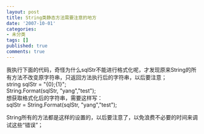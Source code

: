 ```yaml
---
layout: post
title: String类静态方法需要注意的地方
date: '2007-10-01'
categories:
- 未分类
tags: []
published: true
comments: true
---
```

<p><p>
我执行下面的代码，奇怪为什么sqlStr不能进行格式化呢，才发现原来String的所有方法不改变原字符串，只返回方法执行后的字符串，以后要注意；&nbsp;<br />
string sqlStr = &quot;{0};{1}&quot;;<br />
String.Format(sqlStr, &quot;yang&quot;,&quot;test&quot;);<br />
想获取格式化后的字符串，需要这样写：<br />
sqlStr = String.Format(sqlStr, &quot;yang&quot;,&quot;test&quot;);
</p>
<p>
String所有的方法都是这样的设置的，以后要注意了，以免浪费不必要的时间来调试这些&ldquo;错误&rdquo;；
</p>
</p>
